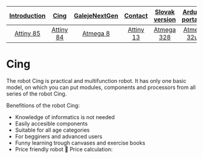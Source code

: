 
| [**Introduction**](README-en.md) |[**Cing**](README-cing.md)  |[**GalejeNextGen**](README-GNG.md)|[**Contact**](README-contact.md)|[**Slovak version**](README.md)|[**Arduino portable**](https://goo.gl/Sfmrn4)|
|:---:|:---:|:---:|:---:|:---:|:---:|
|[Attiny 85](README-Attiny85-en.md)|[Attiny 84](README-Attiny84-en.md)|[Atmega 8](README-Atmega8-en.md)|[Attiny 13](README-Attiny13-en.md)|[Atmega 328](README-Atmega328-en.md)|[Atmega 32u4](README-Atmega32u4-en.md)|

# Cing
The robot Cing is practical and multifunction robot. It has only one basic model, on which you can put modules, components and processors from all series of the robot Cing. 

Benefitions of the robot Cing:
-	Knowledge of informatics is not needed
-	Easily accesible components
-	Suitable for all age categories
-	For begginers and advanced users
-	Funny learning trough canvases and exercise books
-	Price friendly robot  Price calculation:

